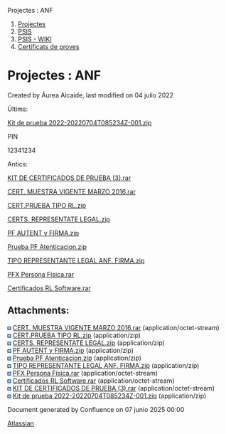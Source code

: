 Projectes : ANF  

1.  [Projectes](index.md)
2.  [PSIS](PSIS_24215797.md)
3.  [PSIS - WIKI](PSIS---WIKI_24215598.md)
4.  [Certificats de proves](Certificats-de-proves_24215620.md)

Projectes : ANF
===============

Created by Áurea Alcaide, last modified on 04 julio 2022

Últims:

[Kit de prueba 2022-20220704T085234Z-001.zip](attachments/24216535/64981950.zip)

  

PIN

12341234

  

Antics:

[KIT DE CERTIFICADOS DE PRUEBA (3).rar](attachments/24216535/61931668.rar)

[CERT. MUESTRA VIGENTE MARZO 2016.rar](attachments/24216535/24216559.rar)

[CERT.PRUEBA TIPO RL.zip](attachments/24216535/24216560.zip)

[CERTS. REPRESENTATE LEGAL.zip](attachments/24216535/24216561.zip)

[PF AUTENT y FIRMA.zip](attachments/24216535/24216562.zip)

[Prueba PF Atenticacion.zip](attachments/24216535/24216563.zip)

[TIPO REPRESENTANTE LEGAL ANF. FIRMA.zip](attachments/24216535/24216564.zip)

[PFX Persona Física.rar](attachments/24216535/36341187.rar)

[Certificados RL Software.rar](attachments/24216535/36341188.rar)

  

  

Attachments:
------------

![](images/icons/bullet_blue.gif) [CERT. MUESTRA VIGENTE MARZO 2016.rar](attachments/24216535/24216559.rar) (application/octet-stream)  
![](images/icons/bullet_blue.gif) [CERT.PRUEBA TIPO RL.zip](attachments/24216535/24216560.zip) (application/zip)  
![](images/icons/bullet_blue.gif) [CERTS. REPRESENTATE LEGAL.zip](attachments/24216535/24216561.zip) (application/zip)  
![](images/icons/bullet_blue.gif) [PF AUTENT y FIRMA.zip](attachments/24216535/24216562.zip) (application/zip)  
![](images/icons/bullet_blue.gif) [Prueba PF Atenticacion.zip](attachments/24216535/24216563.zip) (application/zip)  
![](images/icons/bullet_blue.gif) [TIPO REPRESENTANTE LEGAL ANF. FIRMA.zip](attachments/24216535/24216564.zip) (application/zip)  
![](images/icons/bullet_blue.gif) [PFX Persona Física.rar](attachments/24216535/36341187.rar) (application/octet-stream)  
![](images/icons/bullet_blue.gif) [Certificados RL Software.rar](attachments/24216535/36341188.rar) (application/octet-stream)  
![](images/icons/bullet_blue.gif) [KIT DE CERTIFICADOS DE PRUEBA (3).rar](attachments/24216535/61931668.rar) (application/octet-stream)  
![](images/icons/bullet_blue.gif) [Kit de prueba 2022-20220704T085234Z-001.zip](attachments/24216535/64981950.zip) (application/zip)  

Document generated by Confluence on 07 junio 2025 00:00

[Atlassian](http://www.atlassian.com/)
